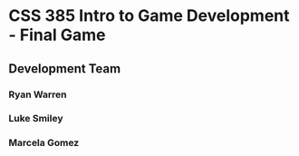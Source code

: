 # CSS 385 Intro to Game Development - Final Game
  <h2> Development Team
    <h3> Ryan Warren 
    <h3> Luke Smiley
    <h3> Marcela Gomez
